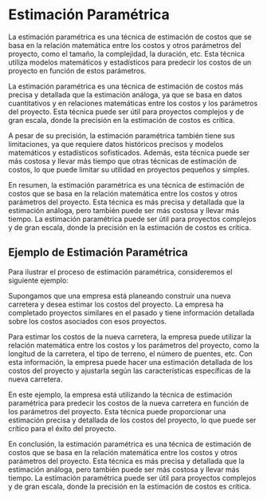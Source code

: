 # Estimación Paramétrica

La estimación paramétrica es una técnica de estimación de costos que se basa en la relación matemática entre los costos
y otros parámetros del proyecto, como el tamaño, la complejidad, la duración, etc. Esta técnica utiliza modelos
matemáticos y estadísticos para predecir los costos de un proyecto en función de estos parámetros.

La estimación paramétrica es una técnica de estimación de costos más precisa y detallada que la estimación análoga, ya
que se basa en datos cuantitativos y en relaciones matemáticas entre los costos y los parámetros del proyecto. Esta
técnica puede ser útil para proyectos complejos y de gran escala, donde la precisión en la estimación de costos es
crítica.

A pesar de su precisión, la estimación paramétrica también tiene sus limitaciones, ya que requiere datos históricos
precisos y modelos matemáticos y estadísticos sofisticados. Además, esta técnica puede ser más costosa y llevar más
tiempo que otras técnicas de estimación de costos, lo que puede limitar su utilidad en proyectos pequeños y simples.

En resumen, la estimación paramétrica es una técnica de estimación de costos que se basa en la relación matemática entre
los costos y otros parámetros del proyecto. Esta técnica es más precisa y detallada que la estimación análoga, pero
también puede ser más costosa y llevar más tiempo. La estimación paramétrica puede ser útil para proyectos complejos y
de gran escala, donde la precisión en la estimación de costos es crítica.

## Ejemplo de Estimación Paramétrica

Para ilustrar el proceso de estimación paramétrica, consideremos el siguiente ejemplo:

Supongamos que una empresa está planeando construir una nueva carretera y desea estimar los costos del proyecto. La
empresa ha completado proyectos similares en el pasado y tiene información detallada sobre los costos asociados con esos
proyectos.

Para estimar los costos de la nueva carretera, la empresa puede utilizar la relación matemática entre los costos y los
parámetros del proyecto, como la longitud de la carretera, el tipo de terreno, el número de puentes, etc. Con esta
información, la empresa puede hacer una estimación detallada de los costos del proyecto y ajustarla según las
características específicas de la nueva carretera.

En este ejemplo, la empresa está utilizando la técnica de estimación paramétrica para predecir los costos de la nueva
carretera en función de los parámetros del proyecto. Esta técnica puede proporcionar una estimación precisa y detallada
de los costos del proyecto, lo que puede ser crítico para el éxito del proyecto.

En conclusión, la estimación paramétrica es una técnica de estimación de costos que se basa en la relación matemática
entre los costos y otros parámetros del proyecto. Esta técnica es más precisa y detallada que la estimación análoga,
pero también puede ser más costosa y llevar más tiempo. La estimación paramétrica puede ser útil para proyectos
complejos y de gran escala, donde la precisión en la estimación de costos es crítica.